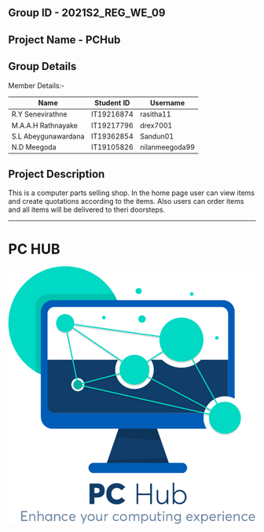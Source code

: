  

Group ID - 2021S2_REG_WE_09 
-------------------------------------------------
Project Name - PCHub
-------------------------------------------------
Group Details
--------------------------------------------------
Member Details:-

| Name  | Student ID | Username|
| ------------- | ------------- | -------------|
| R.Y Senevirathne  | IT19216874 | rasitha11 |
| M.A.A.H Rathnayake | IT19217796   | drex7001 |
| S.L Abeygunawardana | IT19362854   | Sandun01 |
| N.D Meegoda | IT19105826 | nilanmeegoda99 |

Project Description
------------------------------------------------------
This is a computer parts selling shop. In the home page user can view items and create quotations according to the items. Also users can order items and all items will be delivered to theri doorsteps.

--------------------------------------------------------------------------------------------------------------

<h1>PC HUB</h1>

<img src="./pchub_frontend/public/images/logo.png" >
